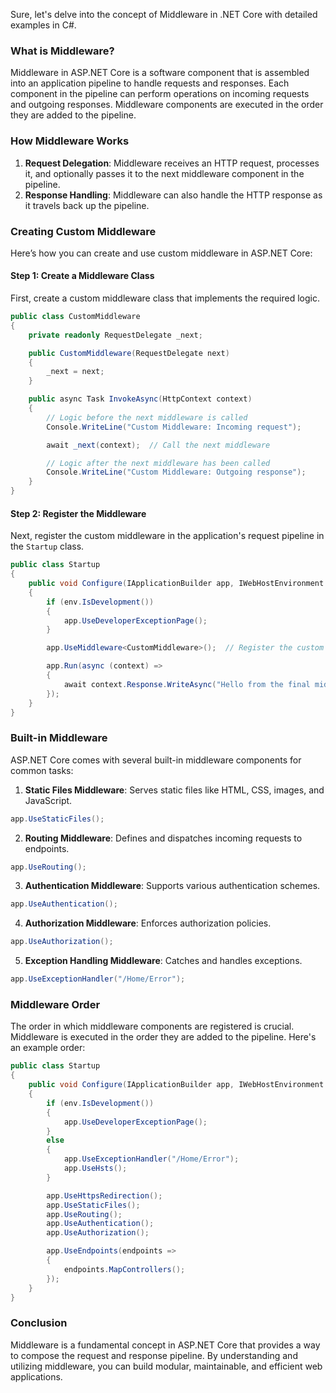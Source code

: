 Sure, let's delve into the concept of Middleware in .NET Core with detailed examples in C#.

### What is Middleware?
Middleware in ASP.NET Core is a software component that is assembled into an application pipeline to handle requests and responses. Each component in the pipeline can perform operations on incoming requests and outgoing responses. Middleware components are executed in the order they are added to the pipeline.

### How Middleware Works
1. **Request Delegation**: Middleware receives an HTTP request, processes it, and optionally passes it to the next middleware component in the pipeline.
2. **Response Handling**: Middleware can also handle the HTTP response as it travels back up the pipeline.

### Creating Custom Middleware
Here’s how you can create and use custom middleware in ASP.NET Core:

#### Step 1: Create a Middleware Class
First, create a custom middleware class that implements the required logic.

```csharp
public class CustomMiddleware
{
    private readonly RequestDelegate _next;

    public CustomMiddleware(RequestDelegate next)
    {
        _next = next;
    }

    public async Task InvokeAsync(HttpContext context)
    {
        // Logic before the next middleware is called
        Console.WriteLine("Custom Middleware: Incoming request");

        await _next(context);  // Call the next middleware

        // Logic after the next middleware has been called
        Console.WriteLine("Custom Middleware: Outgoing response");
    }
}
```

#### Step 2: Register the Middleware
Next, register the custom middleware in the application's request pipeline in the `Startup` class.

```csharp
public class Startup
{
    public void Configure(IApplicationBuilder app, IWebHostEnvironment env)
    {
        if (env.IsDevelopment())
        {
            app.UseDeveloperExceptionPage();
        }

        app.UseMiddleware<CustomMiddleware>();  // Register the custom middleware

        app.Run(async (context) =>
        {
            await context.Response.WriteAsync("Hello from the final middleware!");
        });
    }
}
```

### Built-in Middleware
ASP.NET Core comes with several built-in middleware components for common tasks:

1. **Static Files Middleware**: Serves static files like HTML, CSS, images, and JavaScript.

```csharp
app.UseStaticFiles();
```

2. **Routing Middleware**: Defines and dispatches incoming requests to endpoints.

```csharp
app.UseRouting();
```

3. **Authentication Middleware**: Supports various authentication schemes.

```csharp
app.UseAuthentication();
```

4. **Authorization Middleware**: Enforces authorization policies.

```csharp
app.UseAuthorization();
```

5. **Exception Handling Middleware**: Catches and handles exceptions.

```csharp
app.UseExceptionHandler("/Home/Error");
```

### Middleware Order
The order in which middleware components are registered is crucial. Middleware is executed in the order they are added to the pipeline. Here's an example order:

```csharp
public class Startup
{
    public void Configure(IApplicationBuilder app, IWebHostEnvironment env)
    {
        if (env.IsDevelopment())
        {
            app.UseDeveloperExceptionPage();
        }
        else
        {
            app.UseExceptionHandler("/Home/Error");
            app.UseHsts();
        }

        app.UseHttpsRedirection();
        app.UseStaticFiles();
        app.UseRouting();
        app.UseAuthentication();
        app.UseAuthorization();

        app.UseEndpoints(endpoints =>
        {
            endpoints.MapControllers();
        });
    }
}
```

### Conclusion
Middleware is a fundamental concept in ASP.NET Core that provides a way to compose the request and response pipeline. By understanding and utilizing middleware, you can build modular, maintainable, and efficient web applications.